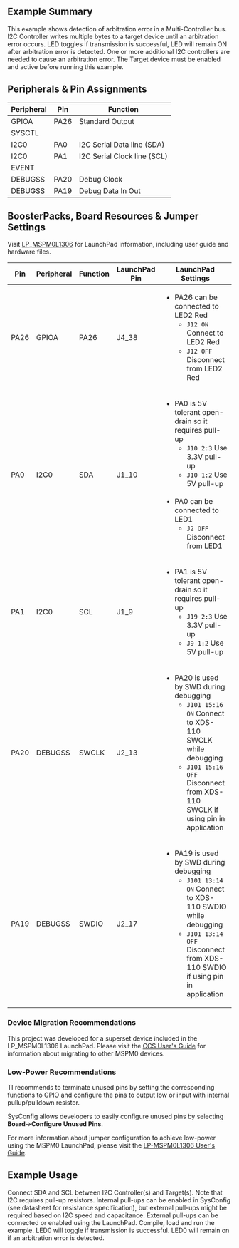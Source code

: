 ## Example Summary

This example shows detection of arbitration error in a Multi-Controller bus.
I2C Controller writes multiple bytes to a target device until an arbitration error occurs.
LED toggles if transmission is successful, LED will remain ON after arbitration error is detected.
One or more additional I2C controllers are needed to cause an arbitration error.
The Target device must be enabled and active before running this example.

## Peripherals & Pin Assignments

| Peripheral | Pin | Function |
| --- | --- | --- |
| GPIOA | PA26 | Standard Output |
| SYSCTL |  |  |
| I2C0 | PA0 | I2C Serial Data line (SDA) |
| I2C0 | PA1 | I2C Serial Clock line (SCL) |
| EVENT |  |  |
| DEBUGSS | PA20 | Debug Clock |
| DEBUGSS | PA19 | Debug Data In Out |

## BoosterPacks, Board Resources & Jumper Settings

Visit [LP_MSPM0L1306](https://www.ti.com/tool/LP-MSPM0L1306) for LaunchPad information, including user guide and hardware files.

| Pin | Peripheral | Function | LaunchPad Pin | LaunchPad Settings |
| --- | --- | --- | --- | --- |
| PA26 | GPIOA | PA26 | J4_38 | <ul><li>PA26 can be connected to LED2 Red<br><ul><li>`J12 ON` Connect to LED2 Red<br><li>`J12 OFF` Disconnect from LED2 Red</ul></ul> |
| PA0 | I2C0 | SDA | J1_10 | <ul><li>PA0 is 5V tolerant open-drain so it requires pull-up<br><ul><li>`J10 2:3` Use 3.3V pull-up<br><li>`J10 1:2` Use 5V pull-up</ul><br><li>PA0 can be connected to LED1<br><ul><li>`J2 OFF` Disconnect from LED1</ul></ul> |
| PA1 | I2C0 | SCL | J1_9 | <ul><li>PA1 is 5V tolerant open-drain so it requires pull-up<br><ul><li>`J19 2:3` Use 3.3V pull-up<br><li>`J9 1:2` Use 5V pull-up</ul></ul> |
| PA20 | DEBUGSS | SWCLK | J2_13 | <ul><li>PA20 is used by SWD during debugging<br><ul><li>`J101 15:16 ON` Connect to XDS-110 SWCLK while debugging<br><li>`J101 15:16 OFF` Disconnect from XDS-110 SWCLK if using pin in application</ul></ul> |
| PA19 | DEBUGSS | SWDIO | J2_17 | <ul><li>PA19 is used by SWD during debugging<br><ul><li>`J101 13:14 ON` Connect to XDS-110 SWDIO while debugging<br><li>`J101 13:14 OFF` Disconnect from XDS-110 SWDIO if using pin in application</ul></ul> |

### Device Migration Recommendations
This project was developed for a superset device included in the LP_MSPM0L1306 LaunchPad. Please
visit the [CCS User's Guide](https://software-dl.ti.com/msp430/esd/MSPM0-SDK/latest/docs/english/tools/ccs_ide_guide/doc_guide/doc_guide-srcs/ccs_ide_guide.html#sysconfig-project-migration)
for information about migrating to other MSPM0 devices.

### Low-Power Recommendations
TI recommends to terminate unused pins by setting the corresponding functions to
GPIO and configure the pins to output low or input with internal
pullup/pulldown resistor.

SysConfig allows developers to easily configure unused pins by selecting **Board**→**Configure Unused Pins**.

For more information about jumper configuration to achieve low-power using the
MSPM0 LaunchPad, please visit the [LP-MSPM0L1306 User's Guide](https://www.ti.com/lit/slau869).

## Example Usage

Connect SDA and SCL between I2C Controller(s) and Target(s).
Note that I2C requires pull-up resistors. Internal pull-ups can be enabled in
SysConfig (see datasheet for resistance specification), but external pull-ups
might be required based on I2C speed and capacitance. External pull-ups can be
connected or enabled using the LaunchPad.
Compile, load and run the example.
LED0 will toggle if transmission is successful.
LED0 will remain on if an arbitration error is detected.
